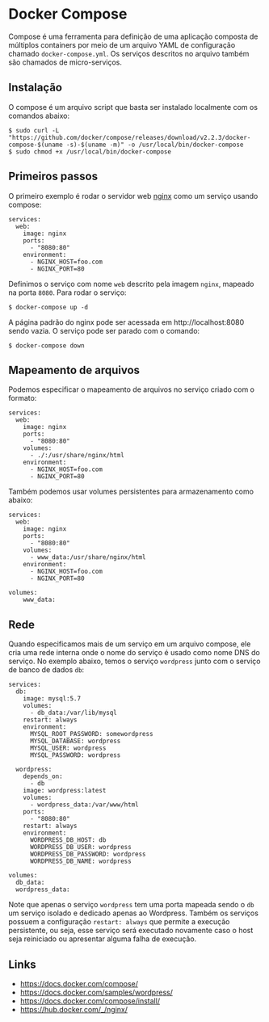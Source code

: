 # Docker Compose

Compose é uma ferramenta para definição de uma aplicação composta de múltiplos containers por meio de um arquivo YAML de configuração chamado `docker-compose.yml`. Os serviços descritos no arquivo também são chamados de micro-serviços.


## Instalação

O compose é um arquivo script que basta ser instalado localmente com os comandos abaixo:
```
$ sudo curl -L "https://github.com/docker/compose/releases/download/v2.2.3/docker-compose-$(uname -s)-$(uname -m)" -o /usr/local/bin/docker-compose
$ sudo chmod +x /usr/local/bin/docker-compose
```

## Primeiros passos

O primeiro exemplo é rodar o servidor web [nginx](https://nginx.org/en/) como um serviço usando compose:
```
services:
  web:
    image: nginx
    ports:
      - "8080:80"
    environment:
      - NGINX_HOST=foo.com
      - NGINX_PORT=80
```
Definimos o serviço com nome `web` descrito pela imagem `nginx`, mapeado na porta `8080`. Para rodar o serviço:
```
$ docker-compose up -d
```
A página padrão do nginx pode ser acessada em http://localhost:8080 sendo vazia. O serviço pode ser parado com o comando:
```
$ docker-compose down
```

## Mapeamento de arquivos

Podemos especificar o mapeamento de arquivos no serviço criado com o formato:
```
services:
  web:
    image: nginx
    ports:
      - "8080:80"
    volumes:
      - ./:/usr/share/nginx/html
    environment:
      - NGINX_HOST=foo.com
      - NGINX_PORT=80
```

Também podemos usar volumes persistentes para armazenamento como abaixo:
```
services:
  web:
    image: nginx
    ports:
      - "8080:80"
    volumes:
      - www_data:/usr/share/nginx/html
    environment:
      - NGINX_HOST=foo.com
      - NGINX_PORT=80

volumes:
    www_data: 
```

## Rede

Quando especificamos mais de um serviço em um arquivo compose, ele cria uma rede interna onde o nome do serviço é usado como nome DNS do serviço.  No exemplo abaixo, temos o serviço `wordpress` junto com o serviço de banco de dados `db`:
```
services:
  db:
    image: mysql:5.7
    volumes:
      - db_data:/var/lib/mysql
    restart: always
    environment:
      MYSQL_ROOT_PASSWORD: somewordpress
      MYSQL_DATABASE: wordpress
      MYSQL_USER: wordpress
      MYSQL_PASSWORD: wordpress
    
  wordpress:
    depends_on:
      - db
    image: wordpress:latest
    volumes:
      - wordpress_data:/var/www/html
    ports:
      - "8080:80"
    restart: always
    environment:
      WORDPRESS_DB_HOST: db
      WORDPRESS_DB_USER: wordpress
      WORDPRESS_DB_PASSWORD: wordpress
      WORDPRESS_DB_NAME: wordpress

volumes:
  db_data:
  wordpress_data:
```
Note que apenas o serviço `wordpress` tem uma porta mapeada sendo o `db` um serviço isolado e dedicado apenas ao Wordpress. Também os serviços possuem a configuração `restart: always` que permite  a execução persistente, ou seja, esse serviço será executado novamente caso o host seja reiniciado ou apresentar alguma falha de execução.

## Links
- https://docs.docker.com/compose/
- https://docs.docker.com/samples/wordpress/
- https://docs.docker.com/compose/install/
- https://hub.docker.com/_/nginx/
